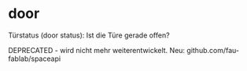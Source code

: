 # door
Türstatus (door status): Ist die Türe gerade offen?


DEPRECATED - wird nicht mehr weiterentwickelt. Neu: github.com/fau-fablab/spaceapi

